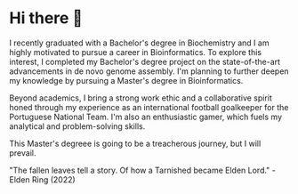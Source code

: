 # Hi there 👋

I recently graduated with a Bachelor's degree in Biochemistry and I am highly motivated to pursue a career in Bioinformatics. To explore this interest, I completed my Bachelor's degree project on the state-of-the-art advancements in de novo genome assembly. I'm planning to further deepen my knowledge by pursuing a Master's degree in Bioinformatics.

Beyond academics, I bring a strong work ethic and a collaborative spirit honed through my experience as an international football goalkeeper for the Portuguese National Team. I'm also an enthusiastic gamer, which fuels my analytical and problem-solving skills.

This Master's degreee is going to be a treacherous journey, but I will prevail.

"The fallen leaves tell a story. Of how a Tarnished became Elden Lord." - Elden Ring (2022)
